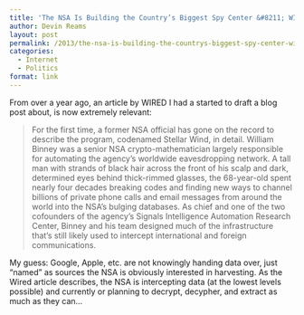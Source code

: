 ```yaml
---
title: 'The NSA Is Building the Country’s Biggest Spy Center &#8211; WIRED &#8211; March 15, 2012'
author: Devin Reams
layout: post
permalink: /2013/the-nsa-is-building-the-countrys-biggest-spy-center-wired-march-15-2012/
categories:
  - Internet
  - Politics
format: link
---
```

From over a year ago, an article by WIRED I had a started to draft a blog post about, is now extremely relevant:

> For the first time, a former NSA official has gone on the record to describe the program, codenamed Stellar Wind, in detail. William Binney was a senior NSA crypto-mathematician largely responsible for automating the agency’s worldwide eavesdropping network. A tall man with strands of black hair across the front of his scalp and dark, determined eyes behind thick-rimmed glasses, the 68-year-old spent nearly four decades breaking codes and finding new ways to channel billions of private phone calls and email messages from around the world into the NSA’s bulging databases. As chief and one of the two cofounders of the agency’s Signals Intelligence Automation Research Center, Binney and his team designed much of the infrastructure that’s still likely used to intercept international and foreign communications. 

My guess: Google, Apple, etc. are not knowingly handing data over, just &#8220;named&#8221; as sources the NSA is obviously interested in harvesting. As the Wired article describes, the NSA is intercepting data (at the lowest levels possible) and currently or planning to decrypt, decypher, and extract as much as they can&#8230;